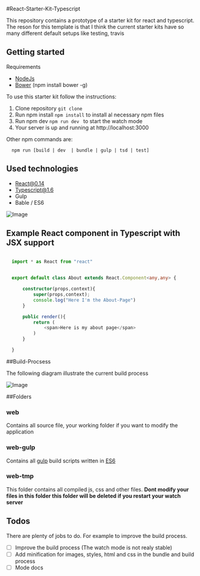 #React-Starter-Kit-Typescript

This repository contains a prototype of a starter kit for react and typescript.
The reson for this template is that I think the current starter kits have so many different default setups like testing, travis
## Getting started

Requirements 

* [NodeJs](https://nodejs.org/en/)
* [Bower](https://bower.io)  (npm install bower -g)

To use this starter kit follow the instructions: 

1. Clone repository ``` git clone  ```
2. Run npm install ``` npm install ``` to install al necessary npm files 
3. Run npm dev ``` npm run dev  ``` to start the watch mode 
4. Your server is up and running at http://localhost:3000

Other npm commands are: 

``` 
  npm run [build | dev  | bundle | gulp | tsd | test]

```


## Used technologies

* React@0.14
* Typescript@1.6
* Gulp
* Bable / ES6

![Image](/docs/RequestResponseDiagram.png?raw=true)


## Example React component in Typescript with JSX support 


```typescript

  import * as React from "react"


  export default class About extends React.Component<any,any> {

      constructor(props,context){
          super(props,context);
          console.log("Here I'm the About-Page")
      }

      public render(){
          return (
              <span>Here is my about page</span>
          )
      }

  }

```
##Build-Procsess 

The following diagram illustrate the current build process 

![Image](/docs/BuildProcess.png?raw=true)


##Folders
 
### web
Contains all source file, your working folder if you want to modify the application 

 
### web-gulp
Contains all [gulp](http://gulpjs.com/) build scripts written in [ES6](https://github.com/lukehoban/es6features)


### web-tmp 
This folder contains all compiled js, css and other files. 
**Dont modify your files in this folder this folder will be deleted if you restart your watch server**

## Todos

There are plenty of jobs to do. For example to improve the build process.

- [ ] Improve the build process (The watch mode is not realy stable)
- [ ] Add minification for images, styles, html and css in the bundle and build process 
- [ ] Mode docs 
